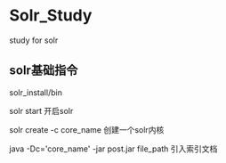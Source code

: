 # Solr_Study
study for solr

## solr基础指令

solr_install/bin

solr start    开启solr

solr create -c core_name 创建一个solr内核

java -Dc='core_name' -jar post.jar file_path 引入索引文档
